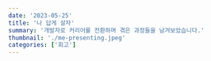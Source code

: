 ```yaml
---
date: '2023-05-25'
title: '나 답게 살자'
summary: '개발자로 커리어를 전환하며 겪은 과정들을 남겨보았습니다.'
thumbnail: './me-presenting.jpeg'
categories: ['회고']
---
```





